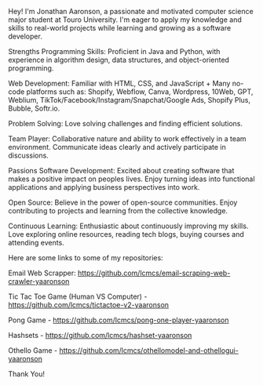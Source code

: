 

Hey! I'm Jonathan Aaronson, a passionate and motivated computer science major student at Touro University. I'm eager to apply my knowledge and skills to real-world projects while learning and growing as a software developer.

Strengths Programming Skills: Proficient in Java and Python, with experience in algorithm design, data structures, and object-oriented programming.

Web Development: Familiar with HTML, CSS, and JavaScript + Many no-code platforms such as: Shopify, Webflow, Canva, Wordpress, 10Web, GPT, Weblium, TikTok/Facebook/Instagram/Snapchat/Google Ads, Shopify Plus, Bubble, Softr.io.

Problem Solving: Love solving challenges and finding efficient solutions.

Team Player: Collaborative nature and ability to work effectively in a team environment. Communicate ideas clearly and actively participate in discussions.

Passions Software Development: Excited about creating software that makes a positive impact on peoples lives. Enjoy turning ideas into functional applications and applying business perspectives into work.

Open Source: Believe in the power of open-source communities. Enjoy contributing to projects and learning from the collective knowledge.

Continuous Learning: Enthusiastic about continuously improving my skills. Love exploring online resources, reading tech blogs, buying courses and attending events.

Here are some links to some of my repositories:

Email Web Scrapper: https://github.com/lcmcs/email-scraping-web-crawler-yaaronson

Tic Tac Toe Game (Human VS Computer) - https://github.com/lcmcs/tictactoe-v2-yaaronson

Pong Game - https://github.com/lcmcs/pong-one-player-yaaronson

Hashsets - https://github.com/lcmcs/hashset-yaaronson

Othello Game - https://github.com/lcmcs/othellomodel-and-othellogui-yaaronson

Thank You!
